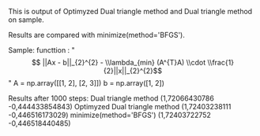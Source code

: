 This is output of Optimyzed Dual triangle method and Dual triangle method on sample.

Results are compared with minimize(method='BFGS').

Sample:
  functtion :
  "$$ ||Ax - b||_{2}^{2} - \\lambda_{min} (A^{T}A) \\cdot \\frac{1}{2}||x||_{2}^{2}$$"
  A = np.array([[1, 2], [2, 3]])
  b = np.array([1, 2])
  
Results after 1000 steps:
  Dual triangle method (1,72066430786	-0,444433854843)
  Optimyzed Dual triangle method (1,72403238111	-0,446516173029)
  minimize(method='BFGS') (1,72403722752	-0,446518440485)

